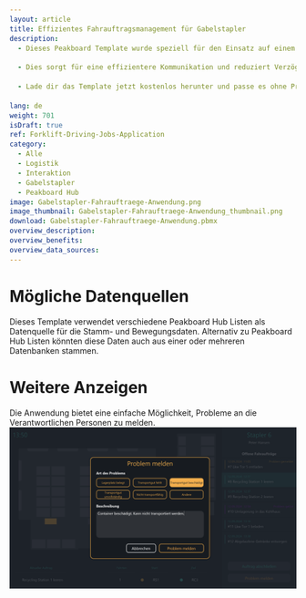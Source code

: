 ```yaml
---
layout: article
title: Effizientes Fahrauftragsmanagement für Gabelstapler
description: 
  - Dieses Peakboard Template wurde speziell für den Einsatz auf einem Touchscreen an einem Gabelstapler entwickelt und optimiert den Arbeitsablauf von Fahrern erheblich. Fahrer können sich bequem an ihrem Fahrzeug anmelden und erhalten sofort eine übersichtliche Liste mit offenen Fahraufträgen, die sie auswählen können. Die Anwendung zeigt den Abhol- und Zielort grafisch auf einer Karte an und liefert zusätzlich wichtige Informationen zum jeweiligen Auftrag, wie etwa die Anzahl der erforderlichen Fahrten. Besonders praktisch ist die Möglichkeit, Fahraufträge nach Erledigung mit einem Kommentar abzuschließen oder Probleme direkt zu melden. Neue Fahraufträge können über [diese](https://templates.peakboard.com/Forklift-Driving-Jobs-Planner/index) Anwendung erstellt werden.

  - Dies sorgt für eine effizientere Kommunikation und reduziert Verzögerungen in der Logistik. Diese Anwendung vereinfacht nicht nur die Navigation für Fahrer, sondern trägt auch zur besseren Koordination und Vermeidung von Missverständnissen bei, was letztlich der Produktivität und Effizienz in deinem Lager oder auf dem Betriebsgelände zugute kommt.

  - Lade dir das Template jetzt kostenlos herunter und passe es ohne Programmieraufwand an die Anforderungen deiner internen Logistik an. Für eine noch einfachere Bedienbarkeit wurden alle Skripte in diesem Template mit Peakboard Building Blocks, unserem Low-Code-Skripteditor, erstellt.

lang: de
weight: 701
isDraft: true
ref: Forklift-Driving-Jobs-Application
category:
  - Alle
  - Logistik
  - Interaktion
  - Gabelstapler
  - Peakboard Hub
image: Gabelstapler-Fahrauftraege-Anwendung.png
image_thumbnail: Gabelstapler-Fahrauftraege-Anwendung_thumbnail.png
download: Gabelstapler-Fahrauftraege-Anwendung.pbmx
overview_description:
overview_benefits:
overview_data_sources:
---
```

# Mögliche Datenquellen
Dieses Template verwendet verschiedene Peakboard Hub Listen als Datenquelle für die Stamm- und Bewegungsdaten. Alternativ zu Peakboard Hub Listen könnten diese Daten auch aus einer oder mehreren Datenbanken stammen. 

# Weitere Anzeigen
Die Anwendung bietet eine einfache Möglichkeit, Probleme an die Verantwortlichen Personen zu melden.
![image_live](Gabelstapler-Fahrauftraege-Anwendung-Problem-Melden.png)

